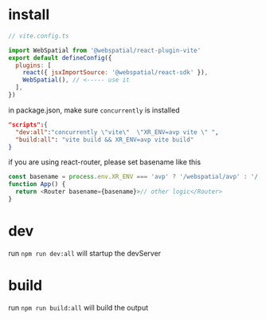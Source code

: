 # install

```js
// vite.config.ts

import WebSpatial from '@webspatial/react-plugin-vite'
export default defineConfig({
  plugins: [
    react({ jsxImportSource: '@webspatial/react-sdk' }),
    WebSpatial(), // <----- use it
  ],
})
```

in package.json, make sure `concurrently` is installed

```json
"scripts":{
  "dev:all":"concurrently \"vite\"  \"XR_ENV=avp vite \" ",
  "build:all": "vite build && XR_ENV=avp vite build"
}
```

if you are using react-router, please set basename like this

```js
const basename = process.env.XR_ENV === 'avp' ? '/webspatial/avp' : '/'
function App() {
  return <Router basename={basename}>// other logic</Router>
}
```

# dev

run `npm run dev:all` will startup the devServer

# build

run `npm run build:all` will build the output
